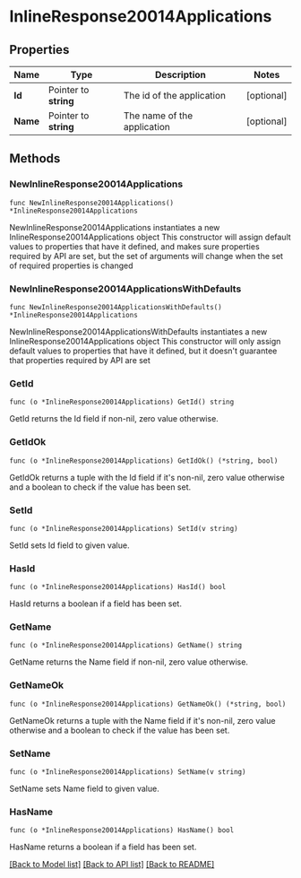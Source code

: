 # InlineResponse20014Applications

## Properties

Name | Type | Description | Notes
------------ | ------------- | ------------- | -------------
**Id** | Pointer to **string** | The id of the application | [optional] 
**Name** | Pointer to **string** | The name of the application | [optional] 

## Methods

### NewInlineResponse20014Applications

`func NewInlineResponse20014Applications() *InlineResponse20014Applications`

NewInlineResponse20014Applications instantiates a new InlineResponse20014Applications object
This constructor will assign default values to properties that have it defined,
and makes sure properties required by API are set, but the set of arguments
will change when the set of required properties is changed

### NewInlineResponse20014ApplicationsWithDefaults

`func NewInlineResponse20014ApplicationsWithDefaults() *InlineResponse20014Applications`

NewInlineResponse20014ApplicationsWithDefaults instantiates a new InlineResponse20014Applications object
This constructor will only assign default values to properties that have it defined,
but it doesn't guarantee that properties required by API are set

### GetId

`func (o *InlineResponse20014Applications) GetId() string`

GetId returns the Id field if non-nil, zero value otherwise.

### GetIdOk

`func (o *InlineResponse20014Applications) GetIdOk() (*string, bool)`

GetIdOk returns a tuple with the Id field if it's non-nil, zero value otherwise
and a boolean to check if the value has been set.

### SetId

`func (o *InlineResponse20014Applications) SetId(v string)`

SetId sets Id field to given value.

### HasId

`func (o *InlineResponse20014Applications) HasId() bool`

HasId returns a boolean if a field has been set.

### GetName

`func (o *InlineResponse20014Applications) GetName() string`

GetName returns the Name field if non-nil, zero value otherwise.

### GetNameOk

`func (o *InlineResponse20014Applications) GetNameOk() (*string, bool)`

GetNameOk returns a tuple with the Name field if it's non-nil, zero value otherwise
and a boolean to check if the value has been set.

### SetName

`func (o *InlineResponse20014Applications) SetName(v string)`

SetName sets Name field to given value.

### HasName

`func (o *InlineResponse20014Applications) HasName() bool`

HasName returns a boolean if a field has been set.


[[Back to Model list]](../README.md#documentation-for-models) [[Back to API list]](../README.md#documentation-for-api-endpoints) [[Back to README]](../README.md)



